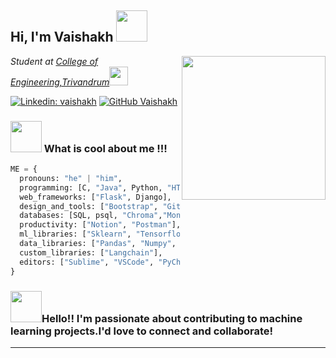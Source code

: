 <h2> Hi, I'm Vaishakh <img src="https://media.giphy.com/media/mGcNjsfWAjY5AEZNw6/giphy.gif" width="50"></h2>
<img align='right' src="https://media.giphy.com/media/ieyl9zmCjO4b4t6qoY/giphy.gif" width="230">
<p><em>Student at <a href="https://www.cet.ac.in/">College of Engineering,Trivandrum</a><img src="https://media.giphy.com/media/fYSnHlufseco8Fh93Z/giphy.gif" width="30"></br>
</em></p>

[![Linkedin: vaishakh](https://img.shields.io/badge/-vaishakh-blue?style=flat-square&logo=Linkedin&logoColor=white&link=https://www.linkedin.com/in/vaishakh/)](https://www.linkedin.com/in/vaishakh-m-561a5523a/)
[![GitHub Vaishakh](https://img.shields.io/github/followers/vaishakhRaveendran?label=follow&style=social)](https://github.com/vaishakhRaveendran)



### <img src="https://media.giphy.com/media/VgCDAzcKvsR6OM0uWg/giphy.gif" width="50">  What is cool about me !!!

```python
ME = {
  pronouns: "he" | "him",
  programming: [C, "Java", Python, "HTML", "CSS"],
  web_frameworks: ["Flask", Django],
  design_and_tools: ["Bootstrap", "Git", "Photoshop"],
  databases: [SQL, psql, "Chroma","MongoDB"],
  productivity: ["Notion", "Postman"],
  ml_libraries: ["Sklearn", "Tensorflow"],
  data_libraries: ["Pandas", "Numpy", "Seaborn", "Matplotlib", "shap"],
  custom_libraries: ["Langchain"],
  editors: ["Sublime", "VSCode", "PyCharm"],
}

```
### <img src="https://media.giphy.com/media/eGmgF0V90QIgpMv4WQ/giphy.gif" width="50">Hello!! I'm passionate about contributing to machine learning projects.I'd love to connect and collaborate!

---

